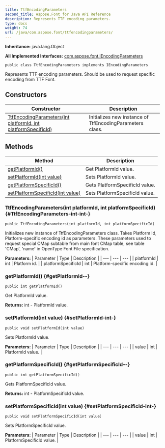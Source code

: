 ```yaml
---
title: TtfEncodingParameters
second_title: Aspose.Font for Java API Reference
description: Represents TTF encoding parameters.
type: docs
weight: 74
url: /java/com.aspose.font/ttfencodingparameters/
---
```

**Inheritance:**
java.lang.Object

**All Implemented Interfaces:**
[com.aspose.font.IEncodingParameters](../../com.aspose.font/iencodingparameters)
```
public class TtfEncodingParameters implements IEncodingParameters
```

Represents TTF encoding parameters. Should be used to request specific encoding from TTF Font.
## Constructors

| Constructor | Description |
| --- | --- |
| [TtfEncodingParameters(int platformId, int platformSpecificId)](#TtfEncodingParameters-int-int-) | Initializes new instance of TtfEncodingParameters class. |
## Methods

| Method | Description |
| --- | --- |
| [getPlatformId()](#getPlatformId--) | Get PlatformId value. |
| [setPlatformId(int value)](#setPlatformId-int-) | Sets PlatformId value. |
| [getPlatformSpecificId()](#getPlatformSpecificId--) | Gets PlatformSpecificId value. |
| [setPlatformSpecificId(int value)](#setPlatformSpecificId-int-) | Sets PlatformSpecificId value. |
### TtfEncodingParameters(int platformId, int platformSpecificId) {#TtfEncodingParameters-int-int-}
```
public TtfEncodingParameters(int platformId, int platformSpecificId)
```


Initializes new instance of TtfEncodingParameters class. Takes Platform Id, Platform-specific encoding id as parameters. These parameters used to request special CMap subtable from main font CMap table, see table 'CMap', 'name' in OpenType Font File specification.

**Parameters:**
| Parameter | Type | Description |
| --- | --- | --- |
| platformId | int | Platform id. |
| platformSpecificId | int | Platform-specific encoding id. |

### getPlatformId() {#getPlatformId--}
```
public int getPlatformId()
```


Get PlatformId value.

**Returns:**
int - PlatformId value.
### setPlatformId(int value) {#setPlatformId-int-}
```
public void setPlatformId(int value)
```


Sets PlatformId value.

**Parameters:**
| Parameter | Type | Description |
| --- | --- | --- |
| value | int | PlatformId value. |

### getPlatformSpecificId() {#getPlatformSpecificId--}
```
public int getPlatformSpecificId()
```


Gets PlatformSpecificId value.

**Returns:**
int - PlatformSpecificId value.
### setPlatformSpecificId(int value) {#setPlatformSpecificId-int-}
```
public void setPlatformSpecificId(int value)
```


Sets PlatformSpecificId value.

**Parameters:**
| Parameter | Type | Description |
| --- | --- | --- |
| value | int | PlatformSpecificId value. |

